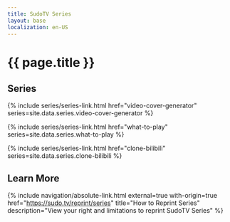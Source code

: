 ```yaml
---
title: SudoTV Series
layout: base
localization: en-US
---
```


# {{ page.title }}

## Series

{% include series/series-link.html
    href="video-cover-generator"
    series=site.data.series.video-cover-generator
%}

{% include series/series-link.html
    href="what-to-play"
    series=site.data.series.what-to-play
%}

{% include series/series-link.html
    href="clone-bilibili"
    series=site.data.series.clone-bilibili
%}

## Learn More

{% include navigation/absolute-link.html
    external=true
    with-origin=true
    href="https://sudo.tv/reprint/series"
    title="How to Reprint Series"
    description="View your right and limitations to reprint SudoTV Series"
%}